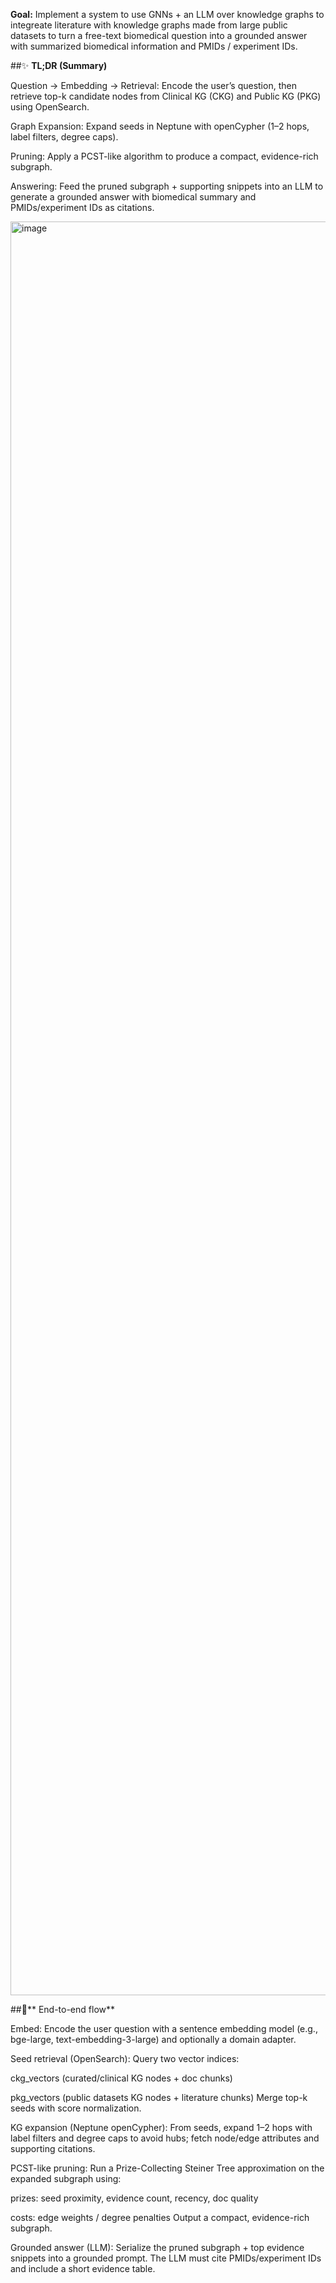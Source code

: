
**Goal:** Implement a system to use GNNs + an LLM over knowledge graphs to integreate literature with knowledge graphs made from large public datasets to turn a free-text biomedical question into a grounded answer with summarized biomedical information and PMIDs / experiment IDs. 

##✨ **TL;DR (Summary)**

Question → Embedding → Retrieval: Encode the user’s question, then retrieve top-k candidate nodes from Clinical KG (CKG) and Public KG (PKG) using OpenSearch.

Graph Expansion: Expand seeds in Neptune with openCypher (1–2 hops, label filters, degree caps).

Pruning: Apply a PCST-like algorithm to produce a compact, evidence-rich subgraph.

Answering: Feed the pruned subgraph + supporting snippets into an LLM to generate a grounded answer with biomedical summary and PMIDs/experiment IDs as citations.

<img width="4624" height="2838" alt="image" src="https://github.com/user-attachments/assets/9f274f12-ac4f-48e0-81c9-174de8731681" />

##🧭** End-to-end flow**

Embed: Encode the user question with a sentence embedding model (e.g., bge-large, text-embedding-3-large) and optionally a domain adapter.

Seed retrieval (OpenSearch): Query two vector indices:

ckg_vectors (curated/clinical KG nodes + doc chunks)

pkg_vectors (public datasets KG nodes + literature chunks)
Merge top-k seeds with score normalization.

KG expansion (Neptune openCypher): From seeds, expand 1–2 hops with label filters and degree caps to avoid hubs; fetch node/edge attributes and supporting citations.

PCST-like pruning: Run a Prize-Collecting Steiner Tree approximation on the expanded subgraph using:

prizes: seed proximity, evidence count, recency, doc quality

costs: edge weights / degree penalties
Output a compact, evidence-rich subgraph.

Grounded answer (LLM): Serialize the pruned subgraph + top evidence snippets into a grounded prompt. The LLM must cite PMIDs/experiment IDs and include a short evidence table.




